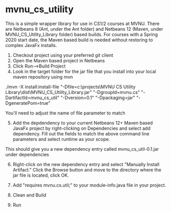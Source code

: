 # mvnu_cs_utility
This is a simple wrapper library for use in CS1/2 courses at MVNU. There are Netbeans 8 (Ant, under the Ant folder) and Netbeans 12 (Maven, under MVNU_CS_Utility_Library folder)   based builds. For courses with a Spring 2020 start date, the Maven based build is needed without restoring to complex JavaFx installs. 

1. Checkout project using your preferred git client
2. Open the Maven based project in Netbeans
3. Click Run-->Build Project
4. Look in the target folder for the jar file that you install into your local maven repository using mvn

./mvn -X install:install-file "-Dfile=c:\projects\MVNU CS Utility Library\dist\MVNU_CS_Utility_Library.jar" "-DgroupId=mvnu.cs" "-DartifactId=mvnu_cs_util" "-Dversion=0.1" "-Dpackaging=jar" "-DgeneratePom=true"

You'll need to adjust the name of file parameter to match

5. Add the depdendency to your current Netbeans 12+ Maven based JavaFx project by right-clicking on Dependencies and select add dependency. Fill out the fields to match the above command line parameters and select runtime as your scope. 

This should give you a new dependency entry called mvnu_cs_util-0.1.jar under dependencies

6. Right-click on the new dependency entry and select "Manually Install Artifact." Click the Browse button and move to the directory where the jar file is located, click OK.

7. Add "requires mvnu.cs.util;" to your module-info.java file in your project. 

8. Clean and Build

9. Run
